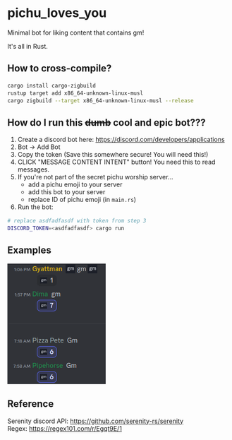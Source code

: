 # pichu_loves_you

Minimal bot for liking content that contains gm!

It's all in Rust.

## How to cross-compile?

```bash
cargo install cargo-zigbuild
rustup target add x86_64-unknown-linux-musl
cargo zigbuild --target x86_64-unknown-linux-musl --release
```

## How do I run this ~~dumb~~ cool and epic bot???

1. Create a discord bot here: <https://discord.com/developers/applications>
2. Bot -> Add Bot
3. Copy the token (Save this somewhere secure! You will need this!)
4. CLICK "MESSAGE CONTENT INTENT" button! You need this to read messages.
5. If you're not part of the secret pichu worship server...
    - add a pichu emoji to your server
    - add this bot to your server
    - replace ID of pichu emoji (in `main.rs`)
6. Run the bot:

```bash
# replace asdfadfasdf with token from step 3
DISCORD_TOKEN=<asdfadfasdf> cargo run
```

## Examples

![GM](images/gm.png)

## Reference

Serenity discord API: <https://github.com/serenity-rs/serenity>  
Regex: <https://regex101.com/r/Egqt9E/1>
